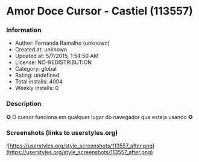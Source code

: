 # Amor Doce Cursor - Castiel (113557)

### Information
- Author: Fernanda Ramalho (unknown)
- Created at: unknown
- Updated at: 5/7/2015, 1:54:50 AM
- License: NO-REDISTRIBUTION
- Category: global
- Rating: undefined
- Total installs: 4004
- Weekly installs: 0


### Description
✪ O cursor funciona em qualquer lugar do navegador que esteja usando ✪


### Screenshots (links to userstyles.org)
![https://userstyles.org/style_screenshots/113557_after.png](https://userstyles.org/style_screenshots/113557_after.png)


